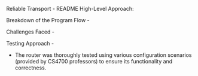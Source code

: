 Reliable Transport - README
High-Level Approach:


Breakdown of the Program Flow -


Challenges Faced -


Testing Approach -
- The router was thoroughly tested using various configuration scenarios (provided by CS4700 professors) to ensure its functionality and correctness.
